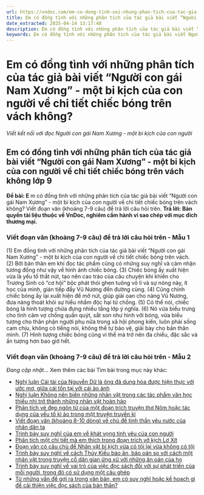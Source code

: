 ```yaml
---
url: https://vndoc.com/em-co-dong-tinh-voi-nhung-phan-tich-cua-tac-gia-bai-viet-nguoi-con-gai-nam-xuong-mot-bi-kich-cua-con-nguoi-ve-chi-tiet-chiec-bong-tren-vach-khong-326340
title: Em có đồng tình với những phân tích của tác giả bài viết “Người con gái Nam Xương” - một bi kịch của con người về chi tiết chiếc bóng trên vách không? - Viết kết nối với đọc Người con gái Nam Xương - một bi kịch của con người - VnDoc.com
date_extracted: 2025-04-14 13:17:48
description: Em có đồng tình với những phân tích của tác giả bài viết “Người con gái Nam Xương” - một bi kịch của con người về chi tiết chiếc bóng trên vách không? lớp 9 do VnDoc biện soạn, nhằm giúp các em HS có thêm tài liệu tham khảo và có những ý tưởng đa dạng khi thực hành kĩ năng Viết ở lớp 9.
keywords: Em có đồng tình với những phân tích của tác giả bài viết Người con gái Nam Xương - một bi kịch của con người về chi tiết chiếc bóng trên vách không,đoạn văn Em có đồng tình với những phân tích của tác giả bài viết Người con gái Nam Xương - một bi kịch của con người về chi tiết chiếc bóng trên vách không,viết đoạn văn Em có đồng tình với những phân tích của tác giả bài viết Người con gái Nam Xương - một bi kịch của con người về chi tiết chiếc bóng trên vách không,văn mẫu lớp 9
---
```


# Em có đồng tình với những phân tích của tác giả bài viết “Người con gái Nam Xương” - một bi kịch của con người về chi tiết chiếc bóng trên vách không?
_Viết kết nối với đọc Người con gái Nam Xương - một bi kịch của con người_
## **Em có đồng tình với những phân tích của tác giả bài viết “Người con gái Nam Xương” - một bi kịch của con người về chi tiết chiếc bóng trên vách không lớp 9**
**Đề bài: E** m có đồng tình với những phân tích của tác giả bài viết “Người con gái Nam Xương” - một bi kịch của con người về chi tiết chiếc bóng trên vách không? Viết đoạn văn \(khoảng 7-9 câu\) để trả lời câu hỏi trên.
**Trả lời:**
**Bản quyền tài liệu thuộc về VnDoc, nghiêm cấm hành vi sao chép với mục đích thương mại.**
### Viết đoạn văn \(khoảng 7-9 câu\) để trả lời câu hỏi trên - Mẫu 1
\(1\) Em đồng tình với những phân tích của tác giả bài viết “Người con gái Nam Xương” - một bi kịch của con người về chi tiết chiếc bóng trên vách. \(2\) Bởi bản thân em khi đọc tác phẩm cũng có những suy nghĩ và cảm nhận tương đồng như vậy về hình ảnh chiếc bóng. \(3\) Chiếc bóng ấy xuất hiện vừa là yếu tố thắt nút, tạo nên cao trào của câu chuyện khi khiến cho Trương Sinh có “cơ hội” bộc phát thói ghen tuông vô lí và sự nóng nảy, ít học của mình, gián tiếp đẩy Vũ Nương đến đường cùng. \(4\) Cũng chính chiếc bóng ấy lại xuất hiện để mở nút, giúp giải oan cho nàng Vũ Nương, đưa nàng thoát khỏi sự hiểu nhầm độc hại từ chồng. \(5\) Có thể nói, chiếc bóng là hình tượng chứa đựng nhiều tầng lớp ý nghĩa. \(6\) Nó vừa biểu trưng cho tình cảm vợ chồng quấn quýt, sắt son như hình với bóng, vừa biểu tượng cho thân phận người phụ nữa trong xã hội phong kiến, luôn phải sống cam chịu, không có tiếng nói, không thể tự bảo vệ, giãi bày cho bản thân mình. \(7\) Hình tượng chiếc bóng cũng vì thế mà trở nên đa chiều, đặc sắc và ấn tượng hơn bao giờ hết.
### Viết đoạn văn \(khoảng 7-9 câu\) để trả lời câu hỏi trên - Mẫu 2
 _Đang cập nhật…_
Xem thêm các bài Tìm bài trong mục này khác:
  * [Nghị luận Cái tài của Nguyễn Dữ là ông đã dung hòa được hiện thực với ước mơ, giữa cái tồn tại với cái ảo ảnh](</doan-van-cai-tai-cua-nguyen-du-la-ong-da-dung-hoa-duoc-hien-thuc-voi-uoc-mo-giua-cai-ton-tai-voi-cai-ao-anh-lop-9-326341>)
  * [Nghị luận Không nên biến những nhân vật trong các tác phẩm văn học thiếu nhi trở thành những nhân vật hoàn hảo](</doan-van-khong-nen-bien-nhung-nhan-vat-trong-cac-tac-pham-van-hoc-thieu-nhi-tro-thanh-nhung-nhan-vat-hoan-hao-lop-9-326343>)
  * [Phân tích vẻ đẹp ngôn từ của một đoạn trích truyện thơ Nôm hoặc tác dụng của yếu tố kì ảo trong một truyện truyền kì](</doan-van-phan-tich-ve-dep-ngon-tu-cua-mot-doan-trich-truyen-tho-nom-hoac-tac-dung-cua-yeu-to-ki-ao-trong-mot-truyen-truyen-ki-326400>)
  * [Viết đoạn văn \(khoảng 8-10 dòng\) về chủ đề tinh thần yêu nước của nhân dân ta](</viet-doan-van-khoang-8-10-dong-ve-chu-de-tinh-than-yeu-nuoc-cua-nhan-dan-ta-lop-9-326481>)
  * [Trình bày suy nghĩ của em về khát vọng tình yêu của con người](</doan-van-trinh-bay-suy-nghi-cua-em-ve-khat-vong-tinh-yeu-cua-con-nguoi-lop-9-326401>)
  * [Phân tích một chi tiết mà em thích trong đoạn trích vở kịch Lơ Xít](</doan-van-phan-tich-mot-chi-tiet-ma-em-thich-trong-doan-trich-vo-kich-lo-xit-lop-9-326402>)
  * [Đoạn văn có câu chủ đề Nhân vật bi kịch vừa có tội lại vừa không có tội](</doan-van-co-cau-chu-de-nhan-vat-bi-kich-vua-co-toi-lai-vua-khong-co-toi-lop-9-326404>)
  * [Trình bày suy nghĩ về cách Thúy Kiều báo ân, báo oán so với cách một nhân vật trong truyện cổ dân gian ứng xử với những ân oán của họ ](</doan-van-trinh-bay-suy-nghi-ve-cach-thuy-kieu-bao-an-bao-oan-so-voi-cach-mot-nhan-vat-trong-truyen-co-dan-gian-ung-xu-voi-nhung-an-oan-cua-ho-326475>)
  * [Trình bày suy nghĩ về vai trò của việc đọc sách đối với sự phát triển của mỗi người, trong đó có sử dụng một câu ghép](</doan-van-trinh-bay-suy-nghi-ve-vai-tro-cua-viec-doc-sach-doi-voi-su-phat-trien-cua-moi-nguoi-lop-9-326482>)
  * [Từ những vấn đề gợi ra trong văn bản, em có suy nghĩ hoặc kế hoạch gì để cải thiện việc đọc sách của bản thân?](</doan-van-trinh-bay-ve-nhung-suy-nghi-hoac-ke-hoach-cai-thien-viec-doc-sach-cua-ban-than-lop-9-326483>)

